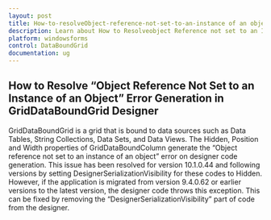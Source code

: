 ```yaml
---
layout: post
title: How-to-resolveObject-reference-not-set-to-an-instance of an object | Windows Forms | Syncfusion
description: Learn about How to Resolveobject Reference not set to an Instance of an object error Generation in GridDataBoundGrid Designer support in Syncfusion Windows Forms GridDataBoundGrid(Classic) control and more details.
platform: windowsforms
control: DataBoundGrid
documentation: ug
---
```


## How to Resolve “Object Reference Not Set to an Instance of an Object” Error Generation in GridDataBoundGrid Designer

GridDataBoundGrid is a grid that is bound to data sources such as Data Tables, String Collections, Data Sets, and Data Views. The Hidden, Position and Width properties of GridDataBoundColumn generate the “Object reference not set to an instance of an object” error on designer code generation. This issue has been resolved for version 10.1.0.44 and following versions by setting DesignerSerializationVisibility for these codes to Hidden. However, if the application is migrated from version 9.4.0.62 or earlier versions to the latest version, the designer code throws this exception. This can be fixed by removing the “DesignerSerializationVisibility” part of code from the designer.

